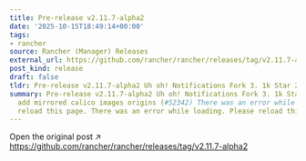 ```yaml
---
title: Pre-release v2.11.7-alpha2
date: '2025-10-15T18:49:14+00:00'
tags:
- rancher
source: Rancher (Manager) Releases
external_url: https://github.com/rancher/rancher/releases/tag/v2.11.7-alpha2
post_kind: release
draft: false
tldr: Pre-release v2.11.7-alpha2 Uh oh! Notifications Fork 3. 1k Star 24.
summary: Pre-release v2.11.7-alpha2 Uh oh! Notifications Fork 3. 1k Star 24. 8k abf7ebc
  add mirrored calico images origins (#52342) There was an error while loading. Please
  reload this page. There was an error while loading. Please reload this page.
---
```

Open the original post ↗ https://github.com/rancher/rancher/releases/tag/v2.11.7-alpha2
